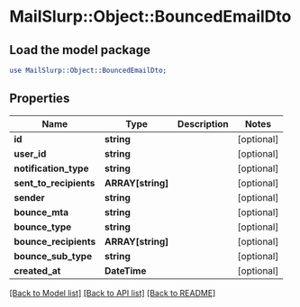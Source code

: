 # MailSlurp::Object::BouncedEmailDto

## Load the model package
```perl
use MailSlurp::Object::BouncedEmailDto;
```

## Properties
Name | Type | Description | Notes
------------ | ------------- | ------------- | -------------
**id** | **string** |  | [optional] 
**user_id** | **string** |  | [optional] 
**notification_type** | **string** |  | [optional] 
**sent_to_recipients** | **ARRAY[string]** |  | [optional] 
**sender** | **string** |  | [optional] 
**bounce_mta** | **string** |  | [optional] 
**bounce_type** | **string** |  | [optional] 
**bounce_recipients** | **ARRAY[string]** |  | [optional] 
**bounce_sub_type** | **string** |  | [optional] 
**created_at** | **DateTime** |  | [optional] 

[[Back to Model list]](../README#documentation-for-models) [[Back to API list]](../README#documentation-for-api-endpoints) [[Back to README]](../README)


